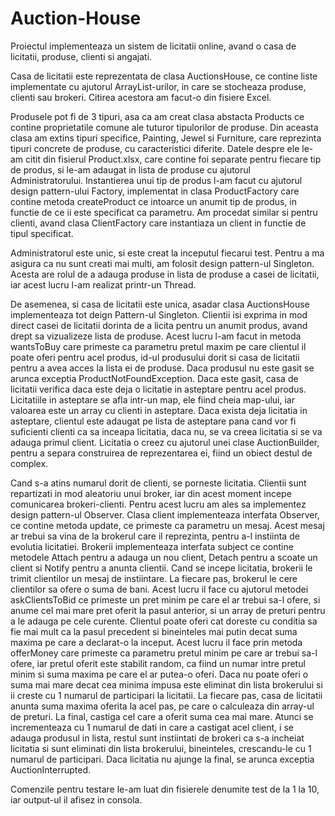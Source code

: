 # Auction-House
Proiectul implementeaza un sistem de licitatii online, avand o casa de licitatii,
produse, clienti si angajati. 

Casa de licitatii este reprezentata de clasa AuctionsHouse, ce contine liste
implementate cu ajutorul ArrayList-urilor, in care se stocheaza produse, clienti
sau brokeri. Citirea acestora am facut-o din fisiere Excel.

Produsele pot fi de 3 tipuri, asa ca am creat clasa abstacta Products ce contine
proprietatile comune ale tuturor tipulorilor de produse. Din aceasta clasa am
extins tipuri specifice, Painting, Jewel si Furniture, care reprezinta tipuri
concrete de produse, cu caracteristici diferite. Datele despre ele le-am citit
din fisierul Product.xlsx, care contine foi separate pentru fiecare tip de produs,
si le-am adaugat in lista de produse cu ajutorul Administratorului. Instantierea
unui tip de produs l-am facut cu ajutorul design pattern-ului Factory, implementat
in clasa ProductFactory care contine metoda createProduct ce intoarce un anumit 
tip de produs, in functie de ce ii este specificat ca parametru. Am procedat 
similar si pentru clienti, avand clasa ClientFactory care instantiaza un client
in functie de tipul specificat. 

Administratorul este unic, si este creat la inceputul fiecarui test. Pentru
a ma asigura ca nu sunt creati mai multi, am folosit design pattern-ul Singleton.
Acesta are rolul de a adauga produse in lista de produse a casei de licitatii,
iar acest lucru l-am realizat printr-un Thread.

De asemenea, si casa de licitatii este unica, asadar clasa AuctionsHouse implementeaza
tot deign Pattern-ul Singleton. Clientii isi exprima in mod direct casei de licitatii
dorinta de a licita pentru un anumit produs, avand drept sa vizualizeze lista de 
produse. Acest lucru l-am facut in metoda wantsToBuy care primeste ca parametru
pretul maxim pe care clientul il poate oferi pentru acel produs, id-ul produsului
dorit si casa de licitatii pentru a avea acces la lista ei de produse. Daca produsul
nu este gasit se arunca exceptia ProductNotFoundException. Daca este gasit, casa de
licitatii verifica daca este deja o licitatie in asteptare pentru acel produs.
Licitatiile in asteptare se afla intr-un map, ele fiind cheia map-ului, iar valoarea
este un array cu clienti in asteptare. Daca exista deja licitatia in asteptare,
clientul este adaugat pe lista de asteptare pana cand vor fi suficienti clienti ca
sa inceapa licitatia, daca nu, se va creea licitatia si se va adauga primul client.
Licitatia o creez cu ajutorul unei clase AuctionBuilder, pentru a separa construirea
de reprezentarea ei, fiind un obiect destul de complex. 

Cand s-a atins numarul dorit de clienti, se porneste licitatia. Clientii sunt
repartizati in mod aleatoriu unui broker, iar din acest moment incepe comunicarea
brokeri-clienti. Pentru acest lucru am ales sa implementez design pattern-ul
Observer. Clasa client implementeaza interfata Observer, ce contine metoda update,
ce primeste ca parametru un mesaj. Acest mesaj ar trebui sa vina de la brokerul
care il reprezinta, pentru a-l instiinta de evolutia licitatiei. Brokerii implementeaza
interfata subject ce contine metodele Attach pentru a adauga un nou client, Detach
pentru a scoate un client si Notify pentru a anunta clientii. Cand se incepe
licitatia, brokerii le trimit clientilor un mesaj de instiintare. La fiecare pas,
brokerul le cere clientilor sa ofere o suma de bani. Acest lucru il face cu ajutorul
metodei askClientsToBid ce primeste un pret minim pe care el ar trebui sa-l ofere,
si anume cel mai mare pret oferit la pasul anterior, si un array de preturi pentru
a le adauga pe cele curente. Clientul poate oferi cat doreste cu conditia sa fie
mai mult ca la pasul precedent si bineinteles mai putin decat suma maxima pe care
a declarat-o la inceput. Acest lucru il face prin metoda offerMoney care primeste
ca parametru pretul minim pe care ar trebui sa-l ofere, iar pretul oferit este
stabilit random, ca fiind un numar intre pretul minim si suma maxima pe care el
ar putea-o oferi. Daca nu poate oferi o suma mai mare decat cea minima impusa este
eliminat din lista brokerului si ii creste cu 1 numarul de participari la licitatii. 
La fiecare pas, casa de licitatii anunta suma maxima oferita la acel pas, pe care o
calculeaza din array-ul de preturi. La final, castiga cel care a oferit suma cea mai
mare. Atunci se incrementeaza cu 1 numarul de dati in care a castigat acel client,
i se adauga produsul in lista, restul sunt instiintati de brokeri ca s-a incheiat
licitatia si sunt eliminati din lista brokerului, bineinteles, crescandu-le cu 1
numarul de participari. Daca licitatia nu ajunge la final, se arunca exceptia
AuctionInterrupted.

Comenzile pentru testare le-am luat din fisierele denumite test de la 1 la 10, iar
output-ul il afisez in consola. 
